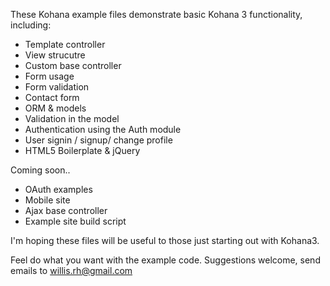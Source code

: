 These Kohana example files demonstrate basic Kohana 3 functionality, including:

* Template controller
* View strucutre
* Custom base controller
* Form usage
* Form validation
* Contact form
* ORM & models
* Validation in the model
* Authentication using the Auth module
* User signin / signup/ change profile
* HTML5 Boilerplate & jQuery

Coming soon..

* OAuth examples
* Mobile site
* Ajax base controller
* Example site build script

I'm hoping these files will be useful to those just starting out with Kohana3.

Feel do what you want with the example code. Suggestions welcome, send emails to willis.rh@gmail.com
